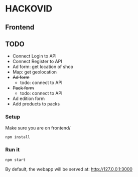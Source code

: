 # HACKOVID

## Frontend

## TODO

- Connect Login to API
- Connect Register to API
- Ad form: get location of shop
- Map: get geolocation
- <strike>Ad form</strike>
  - todo: connect to API
- <strike>Pack form</strike>
  - todo: connect to API
- Ad edition form
- Add products to packs

### Setup

Make sure you are on frontend/

```
npm install
```

### Run it

```
npm start
```

By default, the webapp will be served at:
http://127.0.0.1:3000

<!-- ### Issues -->
